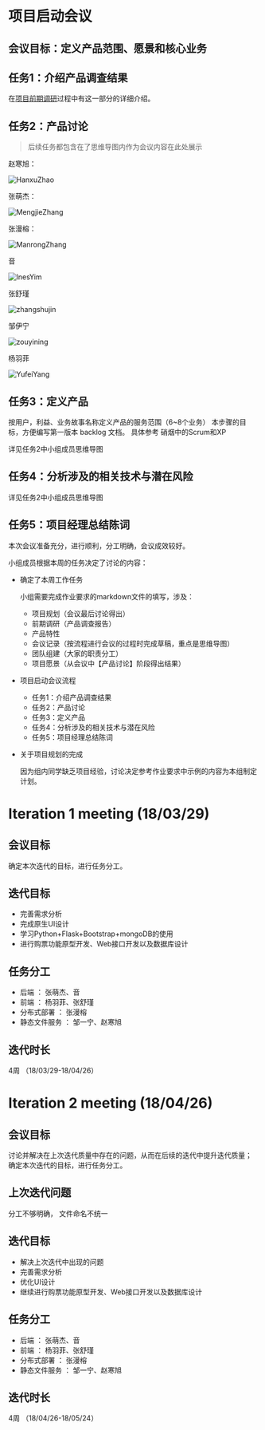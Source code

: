 
# 项目启动会议

## 会议目标：定义产品范围、愿景和核心业务

## 任务1：介绍产品调查结果

在[项目前期调研](/Inception/Investigation.md)过程中有这一部分的详细介绍。


## 任务2：产品讨论 

> 后续任务都包含在了思维导图内作为会议内容在此处展示

赵寒旭：

![HanxuZhao](./image/meeting1/HanxuZhao_meeting_record_1.png)

张萌杰：

![MengjieZhang](./image/meeting1/MengjieZhang_meeting_record_1.png)

张漫榕：

![ManrongZhang](./image/meeting1/manrong.png)

音

![InesYim](./image/meeting1/YimZhang_meeting_record_1.png)

张舒瑾

![zhangshujin](./image/meeting1/susie_meeting_recording.PNG)

邹伊宁

![zouyining](./image/meeting1/eileen_meeting_record_1.PNG)

杨羽菲

![YufeiYang](./image/meeting1/YufeiYang_metting_record_1.png)

## 任务3：定义产品

按用户，利益、业务故事名称定义产品的服务范围（6~8个业务）
本步骤的目标，方便编写第一版本 backlog 文档。 具体参考 硝烟中的Scrum和XP

详见任务2中小组成员思维导图

## 任务4：分析涉及的相关技术与潜在风险

详见任务2中小组成员思维导图

## 任务5：项目经理总结陈词

本次会议准备充分，进行顺利，分工明确，会议成效较好。

小组成员根据本周的任务决定了讨论的内容：

- 确定了本周工作任务

    小组需要完成作业要求的markdown文件的填写，涉及：

    + 项目规划（会议最后讨论得出）
    + 前期调研（产品调查报告）
    + 产品特性
    + 会议记录（按流程进行会议的过程时完成草稿，重点是思维导图）
    + 团队组建（大家的职责分工）
    + 项目愿景（从会议中【产品讨论】阶段得出结果）

- 项目启动会议流程

    + 任务1：介绍产品调查结果
    + 任务2：产品讨论
    + 任务3：定义产品
    + 任务4：分析涉及的相关技术与潜在风险
    + 任务5：项目经理总结陈词

- 关于项目规划的完成

    因为组内同学缺乏项目经验，讨论决定参考作业要求中示例的内容为本组制定计划。

# Iteration 1 meeting (18/03/29)
## 会议目标
确定本次迭代的目标，进行任务分工。
## 迭代目标
- 完善需求分析
- 完成原生UI设计
- 学习Python+Flask+Bootstrap+mongoDB的使用
- 进行购票功能原型开发、Web接口开发以及数据库设计
## 任务分工
- 后端 ： 张萌杰、音
- 前端 ： 杨羽菲、张舒瑾
- 分布式部署 ： 张漫榕
- 静态文件服务 ： 邹一宁、赵寒旭
## 迭代时长
4周 （18/03/29-18/04/26）


# Iteration 2 meeting (18/04/26)
## 会议目标
讨论并解决在上次迭代质量中存在的问题，从而在后续的迭代中提升迭代质量；
确定本次迭代的目标，进行任务分工。
## 上次迭代问题
分工不够明确，
文件命名不统一
## 迭代目标
- 解决上次迭代中出现的问题
- 完善需求分析
- 优化UI设计
- 继续进行购票功能原型开发、Web接口开发以及数据库设计
## 任务分工
- 后端 ： 张萌杰、音
- 前端 ： 杨羽菲、张舒瑾
- 分布式部署 ： 张漫榕
- 静态文件服务 ： 邹一宁、赵寒旭
## 迭代时长
4周 （18/04/26-18/05/24）
